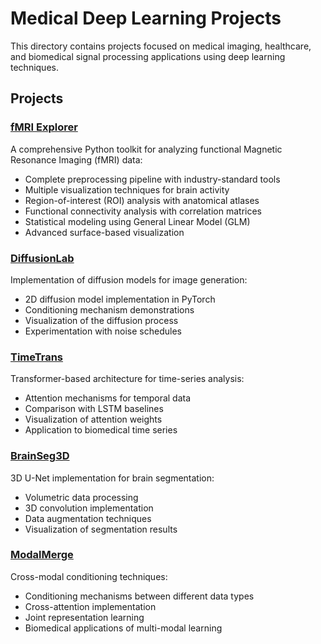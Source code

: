 # Medical Deep Learning Projects

This directory contains projects focused on medical imaging, healthcare, and biomedical signal processing applications using deep learning techniques.

## Projects

### [fMRI Explorer](./fMRI-Explorer)
A comprehensive Python toolkit for analyzing functional Magnetic Resonance Imaging (fMRI) data:
- Complete preprocessing pipeline with industry-standard tools
- Multiple visualization techniques for brain activity
- Region-of-interest (ROI) analysis with anatomical atlases
- Functional connectivity analysis with correlation matrices
- Statistical modeling using General Linear Model (GLM)
- Advanced surface-based visualization

### [DiffusionLab](./DiffusionLab)
Implementation of diffusion models for image generation:
- 2D diffusion model implementation in PyTorch
- Conditioning mechanism demonstrations
- Visualization of the diffusion process
- Experimentation with noise schedules

### [TimeTrans](./TimeTrans)
Transformer-based architecture for time-series analysis:
- Attention mechanisms for temporal data
- Comparison with LSTM baselines
- Visualization of attention weights
- Application to biomedical time series

### [BrainSeg3D](./BrainSeg3D)
3D U-Net implementation for brain segmentation:
- Volumetric data processing
- 3D convolution implementation
- Data augmentation techniques
- Visualization of segmentation results

### [ModalMerge](./ModalMerge)
Cross-modal conditioning techniques:
- Conditioning mechanisms between different data types
- Cross-attention implementation
- Joint representation learning
- Biomedical applications of multi-modal learning
